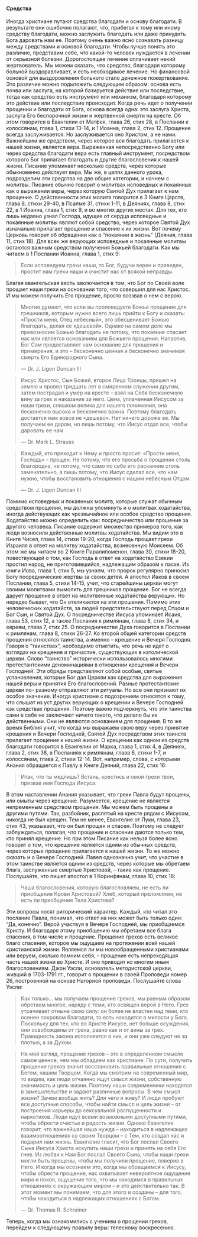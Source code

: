 #### Средства
	
Иногда христиане путают средства благодати и основу благодати. В результате они ошибочно полагают, что, прибегая к тому или иному средству благодати, можно заслужить благодать или даже принудить Бога даровать нам ее. Поэтому очень важно ясно сознавать разницу между средствами и основой благодати.
Чтобы лучше понять это различие, представим себе, что какой-то человек нуждается в лечении от серьезной болезни. Дорогостоящее лечение оплачивает некий жертвователь. Мы можем сказать, что средство, благодаря которому больной выздоравливает, и есть необходимое лечение. Но финансовой основой для выздоровления больного стало денежное пожертвование.
Это различие можно подытожить следующим образом: основа есть почва или заслуга, на которой базируется действие или последствие, тогда как средство есть инструмент или механизм, благодаря которому это действие или последствие происходит.
Когда речь идет о получении прощении и благодати от Бога, основа всегда одна: это заслуга Христа, заслуга Его беспорочной жизни и жертвенной смерти на кресте. Об этом говорится в Евангелии от Матфея, глава 26, стих 28, в Послании к колоссянам, глава 1, стихи 13-14, и 1 Иоанна, глава 2, стих 12. Прощение всегда заслуживается. Но заслуживается оно Христом, а не нами.
Важнейшим же средством, через которое вся благодать прилагается к нашей жизни, является вера. Выраженная непосредственно Богу или через средства благодати вера есть главный инструмент, посредством которого Бог прилагает благодать и другие благословения к нашей жизни.
Писание упоминает несколько средств, через которые обыкновенно действует вера. Мы же, в целях данного урока, подразделим эти средства на две общие категории, и начнем с молитвы.
Писание обычно говорит о молитвах исповедных и покаянных как о выражении веры, через которую Святой Дух прилагает к нам прощение. О действенности этих молитв говорится в 3 Книге Царств, глава 8, стихи 29-40, в Псалме 31, стихи 1-11, в Деяниях, глава 8, стих 22, в 1 Иоанна, глава 1, стих 9, и во многих других местах.
Для тех, кто лишь недавно узнал Господа, идущие от сердца исповедные и покаянные молитвы являют собой средство, через которое Святой Дух изначально прилагает прощение и спасение к их жизни. Вот почему Церковь говорит об обращении как о “покаянии в жизнь” (Деяния, глава 11, стих 18). Для всех же верующих исповедные и покаянные молитвы остаются важным средством получения Божьей благодати.
Как мы читаем в 1 Послании Иоанна, глава 1, стих 9:

>  Если исповедуем грехи наши, то Бог, будучи верен и праведен, простит нам грехи наши и очистит нас от всякой неправды.

Благая евангельская весть заключается в том, что Бог по Своей воле прощает наши грехи на основании того, что совершил для нас Христос. И мы можем получить Его прощение, просто воззвав о нем с верою.

> Многие думают, что если вы проповедуете Божье прощение для грешников, которым нужно всего лишь прийти к Богу и сказать:
«Прости меня, Отец небесный», это обесценивает Божью благодать, делая ее «дешевой». Однако на самом деле мы превозносим Божью благодать не потому, что покаяние спасает нас или является основанием для Божьего прощения. Напротив, Бог Сам предоставляет нам основание для прощения и примирения, и это – бесконечно ценная и бесконечно значимая смерть Его Единородного Сына.
> 
> —	Dr. J. Ligon Duncan III

> Иисус Христос, Сын Божий, второе Лицо Троицы, пришел на землю и провел тридцать лет в смиренном служении другим, затем пострадал и умер на кресте – взял на Себя бесконечную вину за грех и наказание за него. Цена, уплаченная Иисусом за наши грехи, слишком велика для нашего понимания, она бесконечно высока и
бесконечно важна. Поэтому благодать достается нам вовсе не «дешево». Нет ничего дороже ее. Мы получаем ее даром, но лишь потому, что Иисус отдал все, чтобы даровать ее нам.
> 
> —	Dr. Mark L. Strauss

> Каждый, кто приходит к Нему и просто просит: «Прости меня, Господь» - прощен. Не потому, что его просьба о прощении столь благородна, не потому, что само по себе его раскаяние столь замечательно, а лишь потому, что Иисус сделал все, что нам нужно, чтобы восстановить отношения с нашим небесным Отцом.
> 
> —	Dr. J. Ligon Duncan III

Помимо исповедных и покаянных молитв, которые служат обычным средством прощения, мы должны упомянуть и о молитвах ходатайства, иногда действующих как чрезвычайное или особое средство прощения.
Ходатайство можно определить как: посредничество или прошение за другого человека.
Писание содержит множество примеров того, как люди возносили действенные молитвы ходатайства. Мы видим это в Книге Чисел, глава 14, стихи 19-20, когда Господь прощает грехи Израиля в ответ на молитву ходатайства, вознесенную Моисеем. Об этом же мы читаем во 2 Книге Паралипоменон, глава 30, стихи 18-20, повествующей о том, как Господь в ответ на ходатайство Езекии простил народ, не приготовившийся, надлежащим образом к пасхе. Из книги Иова, глава 1, стих 5, мы узнаем, что пророк регулярно приносил Богу посреднические жертвы за своих детей. А апостол Иаков в своем Послании, глава 5, стихи 14-15, учит, что старейшины церкви могут своими молитвами вымолить для грешников прощение. Бог не всегда дарует прощение в ответ на молитвенные ходатайства верующих. Но нередко бывает, что Он откликается на эти прошения.
Помимо этих человеческих ходатайств, за людей предстательствуют перед Отцом и Бог Сын, и Святой Дух. О посредничестве Иисуса упоминает Исаия, глава 53, стих 12, а также Послания к римлянам, глава 8, стих 34, и евреям, глава 7, стих 25. О посредничестве Духа говорится в Послании к римлянам, глава 8, стихи 26-27.
Ко второй общей категории средств прощения относятся таинства, а именно – крещение и Вечеря Господня.
Говоря о “таинствах”, необходимо отметить, что речь не идет о взглядах на крещение и причастие, существующих в католической церкви. Слово “таинство” исторически использовалось многими протестантскими деноминациями в отношении крещения и Вечери Господней. Эти обряды представляют собой особые, святые установления, которые Бог дал Церкви как средства для выражения нашей веры и принятия Его благословений. Разные протестантские церкви по- разному отправляют эти ритуалы. Но все они признают их особое значение.
Иногда христиане с подозрением относятся к тому, что слышат из уст других верующих о крещении и Вечере Господней как средствах прощения. Поэтому важно подчеркнуть, что эти таинства сами в себе не заключают ничего такого, что делало бы их действенными. Они не являются основанием для прощения.
В то же время Библия учит, что когда мы выражаем свою веру через принятие крещения и Вечери Господней, Святой Дух посредством этих таинств прилагает прощение к нашей жизни.
О крещении как одном из средств благодати говорится в Евангелии от Марка, глава 1, стих 4, в Деяниях, глава 2, стих 38, в Посланиях к римлянам, глава 6, стихи 1-7, и колоссянам, глава 2, стихи 12-14.
Вот, например, слова, с которыми Анания обращается к Павлу в Книге Деяний, глава 22, стих 16:

>  Итак, что ты медлишь? Встань, крестись и омой грехи твои, призвав имя Господа Иисуса.

В этом наставлении Анания указывает, что грехи Павла будут прощены, или омыты через крещение.
Разумеется, крещение не является непременным средством прощения. Мы можем быть прощены и другими путями. Так, разбойник, распятый на кресте рядом с Иисусом, никогда не был крещен. Тем не менее, Евангелие от Луки, глава 23, стих 43, указывает, что он был прощен и спасен. Поэтому не следует заблуждаться, полагая, что прощение и спасение даются только тем, кто принял крещение. Но при этом Писание как нельзя более ясно говорит о том, что крещение является одним из обычных средств, через которые прощение прилагается к нашей жизни.
То же можно сказать и о Вечере Господней. Павел однозначно учит, что участие в этом таинстве является одним из средств, через которые мы обретаем блага, заслуженные смертью Христовой, – такие как прощение.
Послушайте, что пишет апостол в 1 Коринфянам, глава 10, стих 16:

>  Чаша благословения, которую благословляем, не есть ли приобщение Крови Христовой? Хлеб, который преломляем, не есть ли приобщение Тела Христова?

Эти вопросы носят риторический характер. Каждый, кто читал это послание Павла, понимал, что ответ на них может быть только один: “Да, конечно”. Верой участвуя в Вечере Господней, мы приобщаемся Христу. И благодаря этому приобщению мы обретаем все блага спасения, в том числе и прощение.
Прощение грехов есть великое благо спасения, которое мы ощущаем на протяжении всей нашей христианской жизни. Являемся ли мы новообращенными христианами или веруем, сколько помним себя, – прощение есть непреходящая часть нашей жизни во Христе. И оно приводит ко многим иным благословениям.
Джон Уэсли, основатель методистской церкви, живший в 1703-1791 гг., говорит о прощении в своей Проповеди номер 26, построенной на основе Нагорной проповеди. Послушайте слова Уэсли:

> Как только... мы получаем прощение грехов, мы равным образом обретаем многое, наряду с теми, кто освящен верой в Него. Грех утрачивает отныне свою силу: он более не властен над теми, кто осенен покровом благодати, то есть находится в милости у Бога. Поскольку для тех, кто во Христе Иисусе, нет больше осуждения, они освобождены от греха, равно как и от вины за грех. Праведность закона исполняется в них, и они уже следуют не за плотью, а за Духом.


> На мой взгляд, прощение грехов – это в определенном смысле самое ценное, чем мы обладаем как христиане. По сути, получить прощение грехов значит восстановить правильные отношения с Богом, нашим Творцом. Когда мы смотрим на современный мир, то видим, как люди отчаянно ищут смысл жизни, собственную значимость и цель жизни. Поэтому наши современники находятся в замешательстве и задают различные вопросы. В чем смысл жизни? Зачем вообще жить? Для чего я живу? И люди пробуют все доступные способы, чтобы найти смысл и цель жизни – от построения карьеры до сексуальной распущенности и наркотиков. Люди идут всеми возможными доступными путями, чтобы обрести счастье и радость жизни. Однако Евангелие говорит, что важнейшая наша нужда – находиться в надлежащих взаимоотношениях со своим Творцом – с Тем, кто создал нас и подарил нам жизнь. Евангелие гласит, что Бог послал Своего Сына Иисуса Христа искупить наши грехи и принять на себя Его гнев. Из любви к Нам Бог послал Своего Сына, чтобы наши грехи могли быть прощены, чтобы мы получили прощение, поверив в Него. И когда мы осознаем это, когда мы обращаемся к Иисусу, чтобы обрести прощение, нас охватывает невероятное ощущение мира и покоя, ощущение того, что мы находимся в правильных отношениях с окружающим миром – и это действительно так. В этот момент мы понимаем, что для этого и созданы – для того, чтобы находиться в надлежащих отношениях с Богом.
> 
> —	Dr. Thomas R. Schreiner

Теперь, когда мы ознакомились с учением о прощении грехов, перейдем к следующему правилу веры: телесному воскресению.
